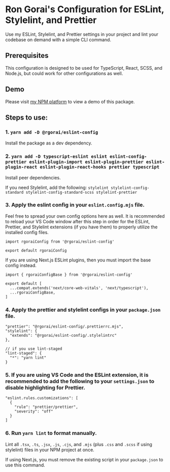 # Ron Gorai's Configuration for ESLint, Stylelint, and Prettier

Use my ESLint, Stylelint, and Prettier settings in your project and lint your codebase on demand with a simple CLI command.

## Prerequisites
This configuration is designed to be used for TypeScript, React, SCSS, and Node.js, but could work for other configurations as well.

## Demo
Please visit <a href="https://rgorai-npm-packages.netlify.app/eslint-config">my NPM platform</a> to view a demo of this package.

## Steps to use:
### 1. `yarn add -D @rgorai/eslint-config`
Install the package as a dev dependency.

### 2. `yarn add -D typescript-eslint eslint eslint-config-prettier eslint-plugin-import eslint-plugin-prettier eslint-plugin-react eslint-plugin-react-hooks prettier typescript`
Install peer dependencies.

If you need Stylelint, add the following: `stylelint stylelint-config-standard stylelint-config-standard-scss stylelint-prettier`

### 3. Apply the eslint config in your `eslint.config.mjs` file.

Feel free to spread your own config options here as well. It is recommended to reload your VS Code window after this step in order for the ESLint, Prettier, and Stylelint extensions (if you have them) to properly utilize the installed config files.

```
import rgoraiConfig from '@rgorai/eslint-config'

export default rgoraiConfig
```

If you are using Next.js ESLint plugins, then you must import the base config instead.
```
import { rgoraiConfigBase } from '@rgorai/eslint-config'

export default [
  ...compat.extends('next/core-web-vitals', 'next/typescript'),
  ...rgoraiConfigBase,
]
```

### 4. Apply the prettier and stylelint configs in your `package.json` file. 

```
"prettier": "@rgorai/eslint-config/.prettierrc.mjs",
"stylelint": {
  "extends": "@rgorai/eslint-config/.stylelintrc"
},

// if you use lint-staged
"lint-staged": {
  "*": "yarn lint"
}
```

### 5. If you are using VS Code and the ESLint extension, it is recommended to add the following to your `settings.json` to disable highlighting for Prettier.
```
"eslint.rules.customizations": [
  {
    "rule": "prettier/prettier",
    "severity": "off"
  }
]
```

### 6. Run `yarn lint` to format manually.
Lint all `.tsx`, `.ts`, `.jsx`, `.js`, `.cjs`, and `.mjs` (plus `.css` and `.scss` if using stylelint) files in your NPM project at once.

If using Next.js, you must remove the existing script in your `package.json` to use this command.
